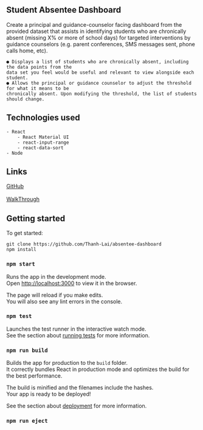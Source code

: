 
## Student Absentee Dashboard

Create a principal and guidance-counselor facing
dashboard from the provided dataset that assists in identifying students who are chronically
absent (missing X% or more of school days) for targeted interventions by guidance counselors
(e.g. parent conferences, SMS messages sent, phone calls home, etc).

    ● Displays a list of students who are chronically absent, including the data points from the
    data set you feel would be useful and relevant to view alongside each student.
    ● Allows the principal or guidance counselor to adjust the threshold for what it means to be
    chronically absent. Upon modifying the threshold, the list of students should change.

## Technologies used
    - React
        - React Material UI
        - react-input-range
        - react-data-sort
    - Node

## Links
[GitHub](https://github.com/Thanh-Lai/absentee-dashboard)
<br> </br>
[WalkThrough](https://www.youtube.com/watch?v=k2QrNapvalc&feature=youtu.be)


## Getting started

To get started:

```
git clone https://github.com/Thanh-Lai/absentee-dashboard
npm install
```

### `npm start`

Runs the app in the development mode.<br>
Open [http://localhost:3000](http://localhost:3000) to view it in the browser.

The page will reload if you make edits.<br>
You will also see any lint errors in the console.

### `npm test`

Launches the test runner in the interactive watch mode.<br>
See the section about [running tests](https://facebook.github.io/create-react-app/docs/running-tests) for more information.

### `npm run build`

Builds the app for production to the `build` folder.<br>
It correctly bundles React in production mode and optimizes the build for the best performance.

The build is minified and the filenames include the hashes.<br>
Your app is ready to be deployed!

See the section about [deployment](https://facebook.github.io/create-react-app/docs/deployment) for more information.

### `npm run eject`



